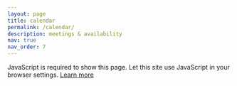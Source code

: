 ```yaml
---
layout: page
title: calendar
permalink: /calendar/
description: meetings & availability
nav: true
nav_order: 7
---
```


<noscript><p></p>
JavaScript is required to show this page. Let this site use JavaScript in your browser settings. <a href="https://support.google.com/calendar?p=javascript">Learn more</a>
</noscript>
<!-- The styling of the calendar is controlled in _sass/_cal.scss. That file is copied verbatim from the style file pointed to by an embedded calendar and then modified to suit. -->
<div id="yDmH0d" class="yDmH0d">
  <div class="O0O81b" jscontroller="Gois3b" jsaction="rcuQ6b:npT2md;OBd3oe:rcuQ6b;rsSI7c:lVIrAe;kJG8sd:ALJPCd;mIL4me:URN5wf;NQ5d2b:if9IVb;jB84Te:cIKxIe;rwMyCf:MlWXp;Nxrg1b:CQ5rSd;jdC7ld:rUfL9c;">
    <div id="YPCqFe" class="FqmGCf"></div>
  </div>
</div>
